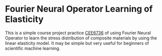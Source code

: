 # Fourier Neural Operator Learning of Elasticity

This is a simple course project practice [CEE6736](https://classes.cornell.edu/browse/roster/FA21/class/CEE/6736) of using Fourier Neural Operator to learn the stress distribution of composite materials by using the linear elasticity model. It may be simple but very useful for beginners of scientific machine learning.
